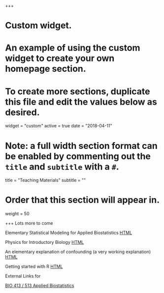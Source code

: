 +++
# Custom widget.
# An example of using the custom widget to create your own homepage section.
# To create more sections, duplicate this file and edit the values below as desired.
widget = "custom"
active = true
date = "2018-04-11"

# Note: a full width section format can be enabled by commenting out the `title` and `subtitle` with a `#`.
title = "Teaching Materials"
subtitle = ""

# Order that this section will appear in.
weight = 50

+++
Lots more to come

Elementary Statistical Modeling for Applied Biostatistics
<a class="btn" href="/files/applied-biostatistics_bookdown/_book/00-Applied_Biostatistics_toc.html">HTML</a>


Physics for Introductory Biology
<a class="btn" href="/files/physics_for_biologists/index.html">HTML</a>

An elementary explanation of confounding (a very working explanation)
<a class="btn" href="/files/math/confounding.html">HTML</a>

Getting started with R
<a class="btn" href="/files/lab/Getting_started_with_R.html">HTML</a>

External Links for

[BIO 413 / 513 Applied Biostatistics](/categories/statistics-links/)
